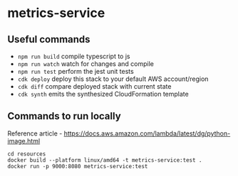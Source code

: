 # metrics-service

## Useful commands

- `npm run build` compile typescript to js
- `npm run watch` watch for changes and compile
- `npm run test` perform the jest unit tests
- `cdk deploy` deploy this stack to your default AWS account/region
- `cdk diff` compare deployed stack with current state
- `cdk synth` emits the synthesized CloudFormation template

## Commands to run locally

Reference article - https://docs.aws.amazon.com/lambda/latest/dg/python-image.html

```
cd resources
docker build --platform linux/amd64 -t metrics-service:test .
docker run -p 9000:8080 metrics-service:test
```
